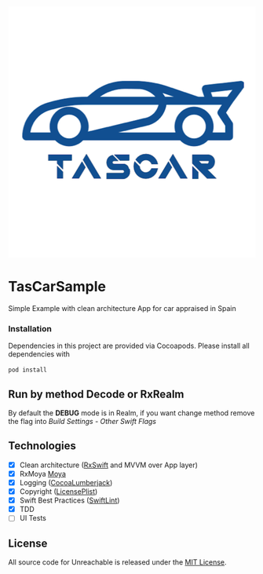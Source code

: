 <p align="center"><img src="https://github.com/KnetDeMar/TasCarSample/blob/master/TasCar/App/Resources/Assets.xcassets/AppIcon.appiconset/ai1024.png" height="512" alt="TasCarSample"></p>

# TasCarSample

Simple Example with clean architecture App for car appraised in Spain

### Installation

Dependencies in this project are provided via Cocoapods. Please install all dependencies with

`
pod install
`

## Run by method Decode or RxRealm

By default the <b>DEBUG</b> mode is in Realm, if you want change method remove the flag into <i>Build Settings - Other Swift Flags</i>

## Technologies
- [x] Clean architecture ([RxSwift](https://github.com/ReactiveX/RxSwift) and MVVM over App layer)
- [x] RxMoya [Moya](https://github.com/Moya/Moya)
- [x] Logging ([CocoaLumberjack](https://github.com/CocoaLumberjack/CocoaLumberjack))
- [x] Copyright ([LicensePlist](https://github.com/mono0926/LicensePlist))
- [x] Swift Best Practices ([SwiftLint](https://github.com/realm/SwiftLint))
- [x] TDD
- [ ] UI Tests

## License
All source code for Unreachable is released under the [MIT License][license].

[license]: https://github.com/KnetDeMar/TasCar/blob/master/LICENSE
